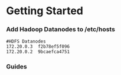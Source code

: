 # Getting Started

### Add Hadoop Datanodes to /etc/hosts
	#HDFS Datanodes
	172.20.0.3	f2b78ef5f096
	172.20.0.2	9bcaefca4751

### Guides

